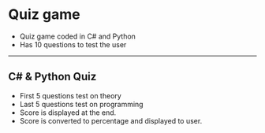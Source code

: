 # Quiz game
- Quiz game coded in C# and Python 
- Has 10 questions to test the user
---
## C# & Python Quiz
- First 5 questions test on theory 
- Last 5 questions test on programming
- Score is displayed at the end.
- Score is converted to percentage and displayed to user.
